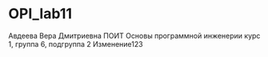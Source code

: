 # OPI_lab11
Авдеева
Вера
Дмитриевна
ПОИТ
Основы программной инженерии
курс 1, группа 6, подгруппа 2
Изменение123